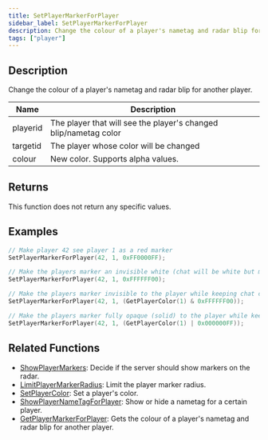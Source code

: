 ```yaml
---
title: SetPlayerMarkerForPlayer
sidebar_label: SetPlayerMarkerForPlayer
description: Change the colour of a player's nametag and radar blip for another player.
tags: ["player"]
---
```


## Description

Change the colour of a player's nametag and radar blip for another player.

| Name     | Description                                                      |
| -------- | ---------------------------------------------------------------- |
| playerid | The player that will see the player's changed blip/nametag color |
| targetid | The player whose color will be changed                           |
| colour   | New color. Supports alpha values.                                |

## Returns

This function does not return any specific values.

## Examples

```c
// Make player 42 see player 1 as a red marker
SetPlayerMarkerForPlayer(42, 1, 0xFF0000FF);

// Make the players marker an invisible white (chat will be white but marker will be gone).
SetPlayerMarkerForPlayer(42, 1, 0xFFFFFF00);

// Make the players marker invisible to the player while keeping chat colour the same. Will only work correctly if SetPlayerColor has been used:
SetPlayerMarkerForPlayer(42, 1, (GetPlayerColor(1) & 0xFFFFFF00));

// Make the players marker fully opaque (solid) to the player while keeping chat colour the same. Will only work correctly if SetPlayerColor has been used:
SetPlayerMarkerForPlayer(42, 1, (GetPlayerColor(1) | 0x000000FF));
```

## Related Functions

- [ShowPlayerMarkers](ShowPlayerMarkers): Decide if the server should show markers on the radar.
- [LimitPlayerMarkerRadius](LimitPlayerMarkerRadius): Limit the player marker radius.
- [SetPlayerColor](SetPlayerColor): Set a player's color.
- [ShowPlayerNameTagForPlayer](ShowPlayerNameTagForPlayer): Show or hide a nametag for a certain player.
- [GetPlayerMarkerForPlayer](GetPlayerMarkerForPlayer): Gets the colour of a player's nametag and radar blip for another player.
